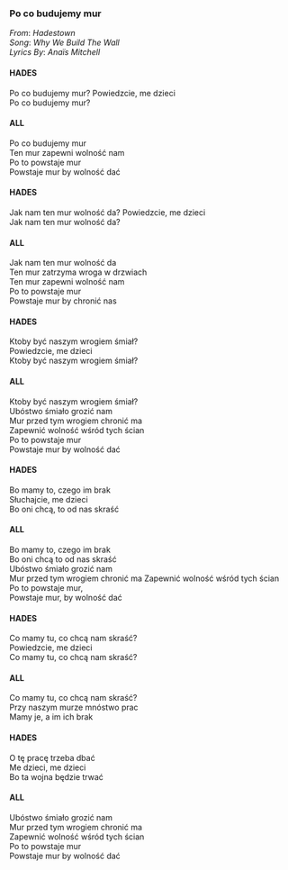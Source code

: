 ### Po co budujemy mur
_From_: _Hadestown_  
_Song_: _Why We Build The Wall_  
_Lyrics By_: _Anaïs Mitchell_  


#### HADES  
Po co budujemy mur? Powiedzcie, me dzieci  
Po co budujemy mur?  

#### ALL  
Po co budujemy mur  
Ten mur zapewni wolność nam  
Po to powstaje mur  
Powstaje mur by wolność dać  

#### HADES  
Jak nam ten mur wolność da? Powiedzcie, me dzieci  
Jak nam ten mur wolność da?  

#### ALL  
Jak nam ten mur wolność da  
Ten mur zatrzyma wroga w drzwiach  
Ten mur zapewni wolność nam  
Po to powstaje mur  
Powstaje mur by chronić nas  

#### HADES  
Ktoby być naszym wrogiem śmiał?  
Powiedzcie, me dzieci  
Ktoby być naszym wrogiem śmiał?  

#### ALL  
Ktoby być naszym wrogiem śmiał?  
Ubóstwo śmiało grozić nam  
Mur przed tym wrogiem chronić ma   
Zapewnić wolność wśród tych ścian  
Po to powstaje mur  
Powstaje mur by wolność dać  

#### HADES  
Bo mamy to, czego im brak  
Słuchajcie, me dzieci  
Bo oni chcą, to od nas skraść  

#### ALL  
Bo mamy to, czego im brak  
Bo oni chcą to od nas skraść  
Ubóstwo śmiało grozić nam   
Mur przed tym wrogiem chronić ma
Zapewnić wolność wśród tych ścian  
Po to powstaje mur,  
Powstaje mur, by wolność dać  

#### HADES  
Co mamy tu, co chcą nam skraść?  
Powiedzcie, me dzieci  
Co mamy tu, co chcą nam skraść?  

#### ALL  
Co mamy tu, co chcą nam skraść?  
Przy naszym murze mnóstwo prac  
Mamy je, a im ich brak  

#### HADES  
O tę pracę trzeba dbać  
Me dzieci, me dzieci  
Bo ta wojna będzie trwać  

#### ALL  
Ubóstwo śmiało grozić nam  
Mur przed tym wrogiem chronić ma   
Zapewnić wolność wśród tych ścian  
Po to powstaje mur  
Powstaje mur by wolność dać  


